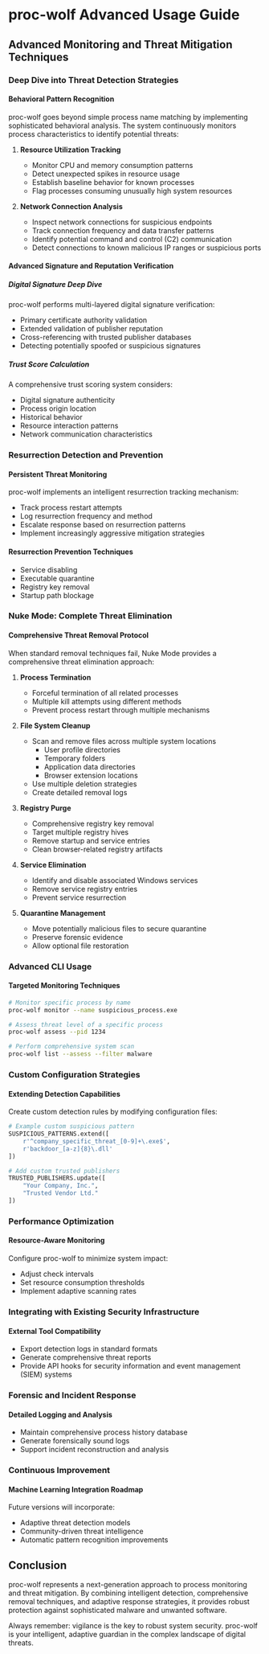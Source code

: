 # proc-wolf Advanced Usage Guide

## Advanced Monitoring and Threat Mitigation Techniques

### Deep Dive into Threat Detection Strategies

#### Behavioral Pattern Recognition

proc-wolf goes beyond simple process name matching by implementing sophisticated behavioral analysis. The system continuously monitors process characteristics to identify potential threats:

1. **Resource Utilization Tracking**
   - Monitor CPU and memory consumption patterns
   - Detect unexpected spikes in resource usage
   - Establish baseline behavior for known processes
   - Flag processes consuming unusually high system resources

2. **Network Connection Analysis**
   - Inspect network connections for suspicious endpoints
   - Track connection frequency and data transfer patterns
   - Identify potential command and control (C2) communication
   - Detect connections to known malicious IP ranges or suspicious ports

#### Advanced Signature and Reputation Verification

##### Digital Signature Deep Dive
proc-wolf performs multi-layered digital signature verification:
- Primary certificate authority validation
- Extended validation of publisher reputation
- Cross-referencing with trusted publisher databases
- Detecting potentially spoofed or suspicious signatures

##### Trust Score Calculation
A comprehensive trust scoring system considers:
- Digital signature authenticity
- Process origin location
- Historical behavior
- Resource interaction patterns
- Network communication characteristics

### Resurrection Detection and Prevention

#### Persistent Threat Monitoring

proc-wolf implements an intelligent resurrection tracking mechanism:
- Track process restart attempts
- Log resurrection frequency and method
- Escalate response based on resurrection patterns
- Implement increasingly aggressive mitigation strategies

#### Resurrection Prevention Techniques
- Service disabling
- Executable quarantine
- Registry key removal
- Startup path blockage

### Nuke Mode: Complete Threat Elimination

#### Comprehensive Threat Removal Protocol

When standard removal techniques fail, Nuke Mode provides a comprehensive threat elimination approach:

1. **Process Termination**
   - Forceful termination of all related processes
   - Multiple kill attempts using different methods
   - Prevent process restart through multiple mechanisms

2. **File System Cleanup**
   - Scan and remove files across multiple system locations
     - User profile directories
     - Temporary folders
     - Application data directories
     - Browser extension locations
   - Use multiple deletion strategies
   - Create detailed removal logs

3. **Registry Purge**
   - Comprehensive registry key removal
   - Target multiple registry hives
   - Remove startup and service entries
   - Clean browser-related registry artifacts

4. **Service Elimination**
   - Identify and disable associated Windows services
   - Remove service registry entries
   - Prevent service resurrection

5. **Quarantine Management**
   - Move potentially malicious files to secure quarantine
   - Preserve forensic evidence
   - Allow optional file restoration

### Advanced CLI Usage

#### Targeted Monitoring Techniques

```bash
# Monitor specific process by name
proc-wolf monitor --name suspicious_process.exe

# Assess threat level of a specific process
proc-wolf assess --pid 1234

# Perform comprehensive system scan
proc-wolf list --assess --filter malware
```

### Custom Configuration Strategies

#### Extending Detection Capabilities

Create custom detection rules by modifying configuration files:

```python
# Example custom suspicious pattern
SUSPICIOUS_PATTERNS.extend([
    r'^company_specific_threat_[0-9]+\.exe$',
    r'backdoor_[a-z]{8}\.dll'
])

# Add custom trusted publishers
TRUSTED_PUBLISHERS.update([
    "Your Company, Inc.",
    "Trusted Vendor Ltd."
])
```

### Performance Optimization

#### Resource-Aware Monitoring

Configure proc-wolf to minimize system impact:
- Adjust check intervals
- Set resource consumption thresholds
- Implement adaptive scanning rates

### Integrating with Existing Security Infrastructure

#### External Tool Compatibility

- Export detection logs in standard formats
- Generate comprehensive threat reports
- Provide API hooks for security information and event management (SIEM) systems

### Forensic and Incident Response

#### Detailed Logging and Analysis

- Maintain comprehensive process history database
- Generate forensically sound logs
- Support incident reconstruction and analysis

### Continuous Improvement

#### Machine Learning Integration Roadmap

Future versions will incorporate:
- Adaptive threat detection models
- Community-driven threat intelligence
- Automatic pattern recognition improvements

## Conclusion

proc-wolf represents a next-generation approach to process monitoring and threat mitigation. By combining intelligent detection, comprehensive removal techniques, and adaptive response strategies, it provides robust protection against sophisticated malware and unwanted software.

Always remember: vigilance is the key to robust system security. proc-wolf is your intelligent, adaptive guardian in the complex landscape of digital threats.